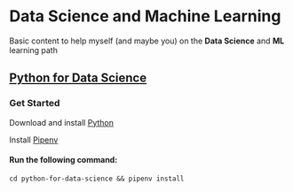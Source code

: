 # Data Science and Machine Learning
Basic content to help myself (and maybe you) on the **Data Science** and **ML** learning path

## [Python for Data Science](python-for-data-science/python-for-data-science.md)

### Get Started

Download and install [Python](https://www.python.org/downloads/)

Install [Pipenv](https://pypi.org/project/pipenv/)

#### Run the following command:

```shell
cd python-for-data-science && pipenv install
```